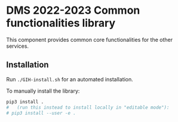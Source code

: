 # DMS 2022-2023 Common functionalities library

This component provides common core functionalities for the other services.

## Installation

Run `./GIH-install.sh` for an automated installation.

To manually install the library:

```bash
pip3 install .
#   (run this instead to install locally in "editable mode"):
# pip3 install --user -e .
```
